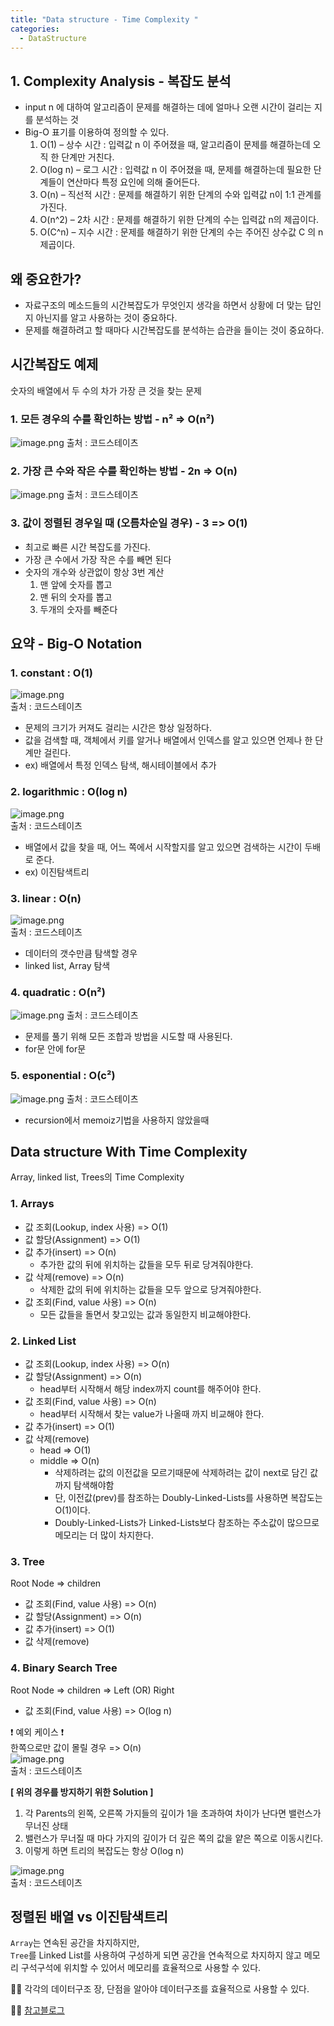 ```yaml
---
title: "Data structure - Time Complexity "
categories:
  - DataStructure
---
```


## 1. Complexity Analysis - 복잡도 분석

- input n 에 대하여 알고리즘이 문제를 해결하는 데에 얼마나 오랜 시간이 걸리는 지를 분석하는 것
- Big-O 표기를 이용하여 정의할 수 있다.
    1. O(1) – 상수 시간 : 입력값 n 이 주어졌을 때, 알고리즘이 문제를 해결하는데 오직 한 단계만 거친다.
    2. O(log n) – 로그 시간 : 입력값 n 이 주어졌을 때, 문제를 해결하는데 필요한 단계들이 연산마다 특정 요인에 의해 줄어든다.
    3. O(n) – 직선적 시간 : 문제를 해결하기 위한 단계의 수와 입력값 n이 1:1 관계를 가진다.
    4. O(n^2) – 2차 시간 : 문제를 해결하기 위한 단계의 수는 입력값 n의 제곱이다.
    5. O(C^n) – 지수 시간 : 문제를 해결하기 위한 단계의 수는 주어진 상수값 C 의 n 제곱이다.

## 왜 중요한가?
- 자료구조의 메소드들의 시간복잡도가 무엇인지 생각을 하면서 상황에 더 맞는 답인지 아닌지를 알고 사용하는 것이 중요하다.
- 문제를 해결하려고 할 때마다 시간복잡도를 분석하는 습관을 들이는 것이 중요하다.

## 시간복잡도 예제

숫자의 배열에서 두 수의 차가 가장 큰 것을 찾는 문제
### 1. 모든 경우의 수를 확인하는 방법 - n² => O(n²)
![image.png](https://images.velog.io/post-images/yhe228/3a060e10-1fd2-11ea-b5aa-f7315714169a/image.png)
출처 : 코드스테이츠

### 2. 가장 큰 수와 작은 수를 확인하는 방법 - 2n => O(n)

![image.png](https://images.velog.io/post-images/yhe228/c44b16b0-1fd2-11ea-b240-73bff097bbe8/image.png)
출처 : 코드스테이츠

### 3. 값이 정렬된 경우일 때 (오름차순일 경우) - 3 => O(1)
- 최고로 빠른 시간 복잡도를 가진다.
- 가장 큰 수에서 가장 작은 수를 빼면 된다
- 숫자의 개수와 상관없이 항상 3번 계산
	1. 맨 앞에 숫자를 뽑고
    2. 맨 뒤의 숫자를 뽑고
    3. 두개의 숫자를 빼준다

## 요약 - Big-O Notation
### 1. constant : O(1)
![image.png](https://images.velog.io/post-images/yhe228/458e49d0-1f02-11ea-bb32-855d58f2234e/image.png)  
출처 : 코드스테이츠

- 문제의 크기가 커져도 걸리는 시간은 항상 일정하다.
- 값을 검색할 때, 객체에서 키를 알거나 배열에서 인덱스를 알고 있으면 언제나 한 단계만 걸린다.
- ex) 배열에서 특정 인덱스 탐색, 해시테이블에서 추가

### 2. logarithmic : O(log n) 
![image.png](https://images.velog.io/post-images/yhe228/60a80080-1f02-11ea-b3f4-e73280e2e0cc/image.png)  
출처 : 코드스테이츠

- 배열에서 값을 찾을 때, 어느 쪽에서 시작할지를 알고 있으면 검색하는 시간이 두배로 준다.
- ex) 이진탐색트리 
   
### 3. linear : O(n)
![image.png](https://images.velog.io/post-images/yhe228/81530a00-1f02-11ea-bb32-855d58f2234e/image.png)  
출처 : 코드스테이츠

- 데이터의 갯수만큼 탐색할 경우
- linked list, Array 탐색

### 4. quadratic : O(n²)
![image.png](https://images.velog.io/post-images/yhe228/9402d270-1f02-11ea-bb32-855d58f2234e/image.png)
출처 : 코드스테이츠  

- 문제를 풀기 위해 모든 조합과 방법을 시도할 때 사용된다.
- for문 안에 for문
    
### 5. esponential : O(c²)
![image.png](https://images.velog.io/post-images/yhe228/b70e6130-1f02-11ea-9142-41013861be0a/image.png)
출처 : 코드스테이츠

- recursion에서 memoiz기법을 사용하지 않았을때



## Data structure With Time Complexity
Array, linked list, Trees의 Time Complexity

### 1. Arrays
- 값 조회(Lookup, index 사용) => O(1)
- 값 할당(Assignment) => O(1)
- 값 추가(insert) => O(n)
    - 추가한 값의 뒤에 위치하는 값들을 모두 뒤로 당겨줘야한다.
- 값 삭제(remove) => O(n)
    - 삭제한 값의 뒤에 위치하는 값들을 모두 앞으로 당겨줘야한다.
- 값 조회(Find, value 사용) => O(n)
    - 모든 값들을 돌면서 찾고있는 값과 동일한지 비교해야한다.
     
### 2. Linked List	
- 값 조회(Lookup, index 사용) => O(n)
- 값 할당(Assignment) => O(n)
    - head부터 시작해서 해당 index까지 count를 해주어야 한다.
- 값 조회(Find, value 사용) => O(n)
    - head부터 시작해서 찾는 value가 나올때 까지 비교해야 한다.
- 값 추가(insert) => O(1)
- 값 삭제(remove)
    - head => O(1)
    - middle => O(n)
        - 삭제하려는 값의 이전값을 모르기때문에 삭제하려는 값이 next로 담긴 값까지 탐색해야함
        - 단, 이전값(prev)를 참조하는 Doubly-Linked-Lists를 사용하면 복잡도는 O(1)이다.
        - Doubly-Linked-Lists가 Linked-Lists보다 참조하는 주소값이 많으므로 메모리는 더 많이 차지한다. 
        
### 3. Tree
Root Node => children
- 값 조회(Find, value 사용) => O(n)
- 값 할당(Assignment) => O(n)
- 값 추가(insert) => O(1)
- 값 삭제(remove)   

### 4. Binary Search Tree
Root Node => children => Left (OR) Right
- 값 조회(Find, value 사용) => O(log n)

❗ 예외 케이스 ❗  
한쪽으로만 값이 몰릴 경우 => O(n)  
![image.png](https://images.velog.io/post-images/yhe228/a692f0f0-1fde-11ea-8560-011e35db30f5/image.png)  
출처 : 코드스테이츠  

__[ 위의 경우를 방지하기 위한 Solution ]__  
1. 각 Parents의 왼쪽, 오른쪽 가지들의 깊이가 1을 초과하여 차이가 난다면 밸런스가 무너진 상태
2. 밸런스가 무너질 때 마다 가지의 깊이가 더 깊은 쪽의 값을 얕은 쪽으로 이동시킨다.
3. 이렇게 하면 트리의 복잡도는 항상 O(log n)

![image.png](https://images.velog.io/post-images/yhe228/0b76fe90-1fde-11ea-baf9-b76705cebf14/image.png)  
출처 : 코드스테이츠



## 정렬된 배열 vs 이진탐색트리
`Array`는 연속된 공간을 차지하지만,  
`Tree`를 Linked List를 사용하여 구성하게 되면 공간을 연속적으로 차지하지 않고 메모리 구석구석에 위치할 수 있어서 메모리를 효율적으로 사용할 수 있다.


👨‍🏫 각각의 데이터구조 장, 단점을 알아야 데이터구조를 효율적으로 사용할 수 있다.

💁‍♀️ [참고블로그](https://joshuajangblog.wordpress.com/2016/09/21/time_complexity_big_o_in_easy_explanation/)
